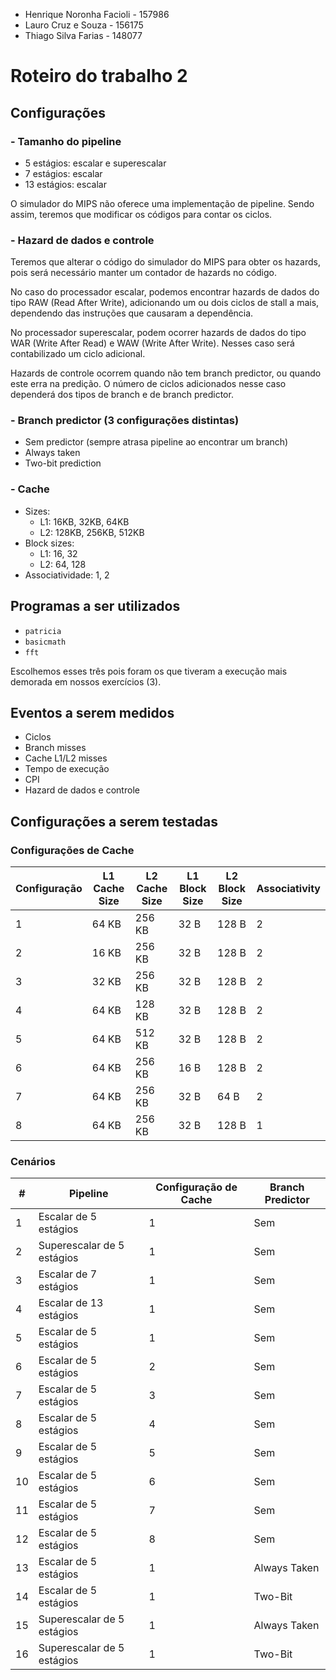 - Henrique Noronha Facioli - 157986
- Lauro Cruz e Souza - 156175
- Thiago Silva Farias - 148077

# Roteiro do trabalho 2

## Configurações
### - Tamanho do pipeline
- 5 estágios: escalar e superescalar
- 7 estágios: escalar
- 13 estágios: escalar

O simulador do MIPS não oferece uma implementação de pipeline. Sendo assim, teremos que modificar os códigos para contar os ciclos.

### - Hazard de dados e controle
Teremos que alterar o código do simulador do MIPS para obter os hazards, pois será necessário manter um contador de hazards no código.

No caso do processador escalar, podemos encontrar hazards de dados do tipo RAW (Read After Write), adicionando um ou dois ciclos de stall a mais, dependendo das instruções que causaram a dependência.

No processador superescalar, podem ocorrer hazards de dados do tipo WAR (Write After Read) e WAW (Write After Write). Nesses caso será contabilizado um ciclo adicional.

Hazards de controle ocorrem quando não tem branch predictor, ou quando este erra na predição. O número de ciclos adicionados nesse caso dependerá dos tipos de branch e de branch predictor.

### - Branch predictor (3 configurações distintas)
- Sem predictor (sempre atrasa pipeline ao encontrar um branch)
- Always taken
- Two-bit prediction

### - Cache
- Sizes:
    - L1: 16KB, 32KB, 64KB
    - L2: 128KB, 256KB, 512KB
- Block sizes:
    - L1: 16, 32
    - L2: 64, 128
- Associatividade: 1, 2

## Programas a ser utilizados
- `patricia`
- `basicmath`
- `fft`

Escolhemos esses três pois foram os que tiveram a execução mais demorada em nossos exercícios (3).

## Eventos a serem medidos
- Ciclos
- Branch misses
- Cache L1/L2 misses
- Tempo de execução
- CPI
- Hazard de dados e controle

## Configurações a serem testadas

### Configurações de Cache

| Configuração | L1 Cache Size | L2 Cache Size | L1 Block Size | L2 Block Size | Associativity |
|--------------|---------------|---------------|---------------|---------------|---------------|
| 1            | 64 KB         | 256 KB        | 32 B          | 128 B         | 2             |
| 2            | 16 KB         | 256 KB        | 32 B          | 128 B         | 2             |
| 3            | 32 KB         | 256 KB        | 32 B          | 128 B         | 2             |
| 4            | 64 KB         | 128 KB        | 32 B          | 128 B         | 2             |
| 5            | 64 KB         | 512 KB        | 32 B          | 128 B         | 2             |
| 6            | 64 KB         | 256 KB        | 16 B          | 128 B         | 2             |
| 7            | 64 KB         | 256 KB        | 32 B          | 64 B          | 2             |
| 8            | 64 KB         | 256 KB        | 32 B          | 128 B         | 1             |

### Cenários

| #  | Pipeline                   | Configuração de Cache | Branch Predictor |
|----|----------------------------|-----------------------|------------------|
| 1  | Escalar de 5 estágios      | 1                     | Sem              |
| 2  | Superescalar de 5 estágios | 1                     | Sem              |
| 3  | Escalar de 7 estágios      | 1                     | Sem              |
| 4  | Escalar de 13 estágios     | 1                     | Sem              |
| 5  | Escalar de 5 estágios      | 1                     | Sem              |
| 6  | Escalar de 5 estágios      | 2                     | Sem              |
| 7  | Escalar de 5 estágios      | 3                     | Sem              |
| 8  | Escalar de 5 estágios      | 4                     | Sem              |
| 9  | Escalar de 5 estágios      | 5                     | Sem              |
| 10 | Escalar de 5 estágios      | 6                     | Sem              |
| 11 | Escalar de 5 estágios      | 7                     | Sem              |
| 12 | Escalar de 5 estágios      | 8                     | Sem              |
| 13 | Escalar de 5 estágios      | 1                     | Always Taken     |
| 14 | Escalar de 5 estágios      | 1                     | Two-Bit          |
| 15 | Superescalar de 5 estágios | 1                     | Always Taken     |
| 16 | Superescalar de 5 estágios | 1                     | Two-Bit          |
